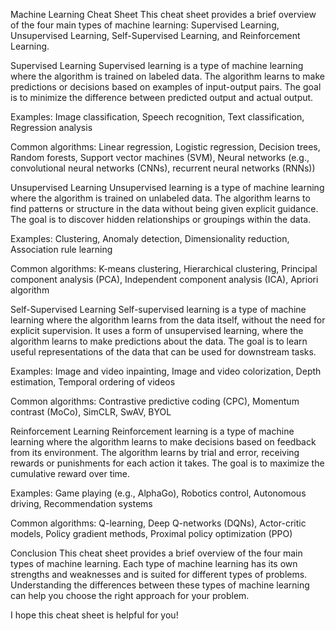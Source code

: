 Machine Learning Cheat Sheet
This cheat sheet provides a brief overview of the four main types of machine learning: Supervised Learning, Unsupervised Learning, Self-Supervised Learning, and Reinforcement Learning.

Supervised Learning
Supervised learning is a type of machine learning where the algorithm is trained on labeled data. The algorithm learns to make predictions or decisions based on examples of input-output pairs. The goal is to minimize the difference between predicted output and actual output.

Examples: Image classification, Speech recognition, Text classification, Regression analysis

Common algorithms: Linear regression, Logistic regression, Decision trees, Random forests, Support vector machines (SVM), Neural networks (e.g., convolutional neural networks (CNNs), recurrent neural networks (RNNs))

Unsupervised Learning
Unsupervised learning is a type of machine learning where the algorithm is trained on unlabeled data. The algorithm learns to find patterns or structure in the data without being given explicit guidance. The goal is to discover hidden relationships or groupings within the data.

Examples: Clustering, Anomaly detection, Dimensionality reduction, Association rule learning

Common algorithms: K-means clustering, Hierarchical clustering, Principal component analysis (PCA), Independent component analysis (ICA), Apriori algorithm

Self-Supervised Learning
Self-supervised learning is a type of machine learning where the algorithm learns from the data itself, without the need for explicit supervision. It uses a form of unsupervised learning, where the algorithm learns to make predictions about the data. The goal is to learn useful representations of the data that can be used for downstream tasks.

Examples: Image and video inpainting, Image and video colorization, Depth estimation, Temporal ordering of videos

Common algorithms: Contrastive predictive coding (CPC), Momentum contrast (MoCo), SimCLR, SwAV, BYOL

Reinforcement Learning
Reinforcement learning is a type of machine learning where the algorithm learns to make decisions based on feedback from its environment. The algorithm learns by trial and error, receiving rewards or punishments for each action it takes. The goal is to maximize the cumulative reward over time.

Examples: Game playing (e.g., AlphaGo), Robotics control, Autonomous driving, Recommendation systems

Common algorithms: Q-learning, Deep Q-networks (DQNs), Actor-critic models, Policy gradient methods, Proximal policy optimization (PPO)

Conclusion
This cheat sheet provides a brief overview of the four main types of machine learning. Each type of machine learning has its own strengths and weaknesses and is suited for different types of problems. Understanding the differences between these types of machine learning can help you choose the right approach for your problem.

I hope this cheat sheet is helpful for you!